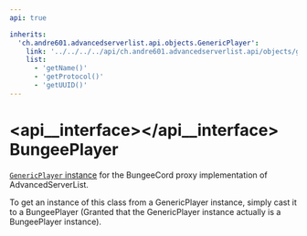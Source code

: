 ```yaml
---
api: true

inherits:
  'ch.andre601.advancedserverlist.api.objects.GenericPlayer':
    link: '../../../../api/ch.andre601.advancedserverlist.api/objects/genericplayer/'
    list:
      - 'getName()'
      - 'getProtocol()'
      - 'getUUID()'
---
```


# <api__interface></api__interface> BungeePlayer

[`GenericPlayer` instance](../../../api/ch.andre601.advancedserverlist.api/objects/genericplayer.md) for the BungeeCord proxy implementation of AdvancedServerList.

To get an instance of this class from a GenericPlayer instance, simply cast it to a BungeePlayer (Granted that the GenericPlayer instance actually is a BungeePlayer instance).